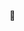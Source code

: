:tada:

<!--

Hello! I'm Rico, you might know me from a few open source projects:

| Repo | Description | Stats |
| --- | --- | --- |
| [`pnpm/pnpm`](https://github.com/pnpm/pnpm) | ... | ![](https://img.shields.io/github/stars/pnpm/pnpm?style=social) |
| [`mina-deploy/mina`](https://github.com/mina-deploy/mina) | ... | ![](https://img.shields.io/github/stars/mina-deploy/mina?style=social) |

-->
